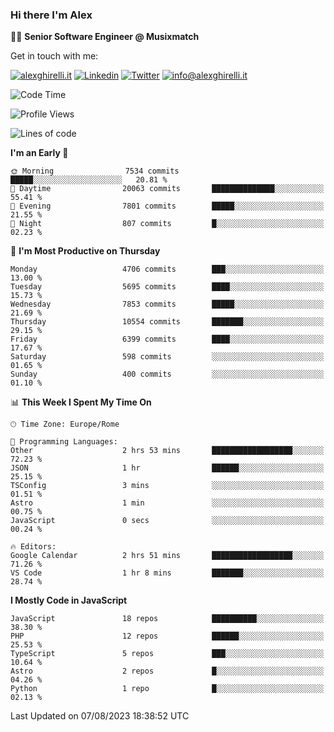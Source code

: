 ### Hi there I'm Alex

👨‍💻 __Senior Software Engineer @ Musixmatch__

Get in touch with me:

[![alexghirelli.it](https://img.shields.io/static/v1?label=alexghirelli.it&message=%20&color=red&logo=&style=flat-square&logoColor=white)](https://www.alexghirelli.it/)
[![Linkedin](https://img.shields.io/static/v1?label=Linkedin&message=%20&color=blue&logo=Linkedin&style=flat-square&logoColor=white)](https://linkedin.com/in/alexghirelli)
[![Twitter](https://img.shields.io/static/v1?label=Twitter&message=%20&color=blue&logo=Twitter&style=flat-square&logoColor=white)](https://twitter.com/alexGhirelli)
[![info@alexghirelli.it](https://img.shields.io/static/v1?label=info@alexghirelli.it&message=%20&color=red&logo=gmail&style=flat-square&logoColor=white)](mailto:info@alexghirelli.it)

<!--START_SECTION:waka-->
![Code Time](http://img.shields.io/badge/Code%20Time-7%2C519%20hrs%2021%20mins-blue)

![Profile Views](http://img.shields.io/badge/Profile%20Views-0-blue)

![Lines of code](https://img.shields.io/badge/From%20Hello%20World%20I%27ve%20Written-75.4%20million%20lines%20of%20code-blue)

**I'm an Early 🐤** 

```text
🌞 Morning                7534 commits        █████░░░░░░░░░░░░░░░░░░░░   20.81 % 
🌆 Daytime                20063 commits       ██████████████░░░░░░░░░░░   55.41 % 
🌃 Evening                7801 commits        █████░░░░░░░░░░░░░░░░░░░░   21.55 % 
🌙 Night                  807 commits         █░░░░░░░░░░░░░░░░░░░░░░░░   02.23 % 
```
📅 **I'm Most Productive on Thursday** 

```text
Monday                   4706 commits        ███░░░░░░░░░░░░░░░░░░░░░░   13.00 % 
Tuesday                  5695 commits        ████░░░░░░░░░░░░░░░░░░░░░   15.73 % 
Wednesday                7853 commits        █████░░░░░░░░░░░░░░░░░░░░   21.69 % 
Thursday                 10554 commits       ███████░░░░░░░░░░░░░░░░░░   29.15 % 
Friday                   6399 commits        ████░░░░░░░░░░░░░░░░░░░░░   17.67 % 
Saturday                 598 commits         ░░░░░░░░░░░░░░░░░░░░░░░░░   01.65 % 
Sunday                   400 commits         ░░░░░░░░░░░░░░░░░░░░░░░░░   01.10 % 
```


📊 **This Week I Spent My Time On** 

```text
🕑︎ Time Zone: Europe/Rome

💬 Programming Languages: 
Other                    2 hrs 53 mins       ██████████████████░░░░░░░   72.23 % 
JSON                     1 hr                ██████░░░░░░░░░░░░░░░░░░░   25.15 % 
TSConfig                 3 mins              ░░░░░░░░░░░░░░░░░░░░░░░░░   01.51 % 
Astro                    1 min               ░░░░░░░░░░░░░░░░░░░░░░░░░   00.75 % 
JavaScript               0 secs              ░░░░░░░░░░░░░░░░░░░░░░░░░   00.24 % 

🔥 Editors: 
Google Calendar          2 hrs 51 mins       ██████████████████░░░░░░░   71.26 % 
VS Code                  1 hr 8 mins         ███████░░░░░░░░░░░░░░░░░░   28.74 % 
```

**I Mostly Code in JavaScript** 

```text
JavaScript               18 repos            ██████████░░░░░░░░░░░░░░░   38.30 % 
PHP                      12 repos            ██████░░░░░░░░░░░░░░░░░░░   25.53 % 
TypeScript               5 repos             ███░░░░░░░░░░░░░░░░░░░░░░   10.64 % 
Astro                    2 repos             █░░░░░░░░░░░░░░░░░░░░░░░░   04.26 % 
Python                   1 repo              █░░░░░░░░░░░░░░░░░░░░░░░░   02.13 % 
```




 Last Updated on 07/08/2023 18:38:52 UTC
<!--END_SECTION:waka-->
